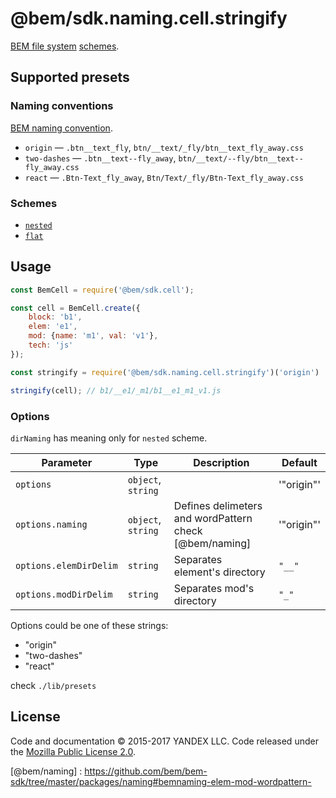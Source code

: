 # @bem/sdk.naming.cell.stringify

[BEM file system](https://en.bem.info/method/filesystem/#principles-of-file-system-organization-for-bem-projects) [schemes](https://en.bem.info/faq/#why-create-separate-directories-and-files-for-every-block-and-technology).

## Supported presets

### Naming conventions

[BEM naming convention](https://en.bem.info/methodology/naming-convention/).

* `origin` — `.btn__text_fly`, `btn/__text/_fly/btn__text_fly_away.css`
* `two-dashes` — `.btn__text--fly_away`, `btn/__text/--fly/btn__text--fly_away.css`
* `react` — `.Btn-Text_fly_away`, `Btn/Text/_fly/Btn-Text_fly_away.css`

### Schemes

* [`nested`](https://en.bem.info/methodology/filestructure/#nested)
* [`flat`](https://en.bem.info/methodology/filestructure/#flat)

## Usage

```js
const BemCell = require('@bem/sdk.cell');

const cell = BemCell.create({
    block: 'b1',
    elem: 'e1',
    mod: {name: 'm1', val: 'v1'},
    tech: 'js'
});

const stringify = require('@bem/sdk.naming.cell.stringify')('origin')

stringify(cell); // b1/__e1/_m1/b1__e1_m1_v1.js
```

### Options

`dirNaming` has meaning only for `nested` scheme.

Parameter                    | Type                | Description                                                         | Default
-----------------------------|---------------------|---------------------------------------------------------------------|--------------------------
`options`                    | `object`, `string`  |                                                                     | '"origin"'
`options.naming`             | `object`, `string`  | Defines delimeters and wordPattern check [@bem/naming]               | '"origin"'
`options.elemDirDelim`       | `string`            | Separates element's directory                                       | `"__"`
`options.modDirDelim`        | `string`            | Separates mod's directory                                           | `"_"`

Options could be one of these strings:

* "origin"
* "two-dashes"
* "react"

check `./lib/presets`


License
-------

Code and documentation © 2015-2017 YANDEX LLC. Code released under the [Mozilla Public License 2.0](LICENSE.txt).


[@bem/naming] : https://github.com/bem/bem-sdk/tree/master/packages/naming#bemnaming-elem-mod-wordpattern-
